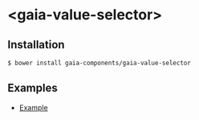 # &lt;gaia-value-selector&gt;

## Installation

```bash
$ bower install gaia-components/gaia-value-selector
```

## Examples

- [Example](http://gaia-components.github.io/gaia-value-selector/)
